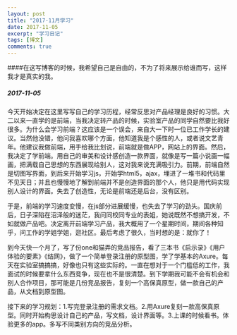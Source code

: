 ```yaml
---
layout: post
title: "2017-11月学习"
date: 2017-11-05
excerpt: "学习日记"
tags: [博文]
comments: true
---
```


####在这写博客的时候，我希望自己是自由的，不为了将来展示给谁而写，这样我才是真实的我。

##### 2017-11-05

今天开始决定在这里写写自己的学习历程，经常反思对产品经理是良好的习惯。大二以来一直学的是前端，当我决定转产品的时候，实验室产品的同学自然要比我好很多。为什么会学习前端？这应该是一个误会，来自大一下时一位已工作学长的建议。当然他没错，他问我喜欢哪个方面，他知道我是个感性的人，或者说文艺青年。他建议我做前端，用手给我比划说，前端就是做APP，网站上的界面。然后，我决定了学前端。用自己的审美和设计感创造一款界面，就像是写一篇小说画一幅画，把满载自己思想的东西展现给别人，这对我来说充满吸引力。前期，前端自然是切图写界面，到后来开始学习js，开始学html5，ajax，埋进了一堆书和代码里不见天日；并且也慢慢地了解到前端并不是创造界面的那个人，他只是用代码实现别人设计的界面。失去了创造性，无论是前端还是后台，没有区别。

于是，前端的学习速度变慢，在js部分进展缓慢，也失去了学习的劲头。国庆前后，日子深陷在沼泽般的迷茫，我问同校同专业的表姐，她说既然不想搞开发，不如就做产品吧。决定离开前端学习产品，我大概用了一个星期时间，期间各种知乎，问工作的学姐学姐，逛社区。最后考虑了很久，当时想的是：就你了！

到今天快一个月了，写了份one和猫弄的竞品报告，看了三本书《启示录》《用户体验的要素》《结网》，做了一个简单登录注册的原型图，学了学基本的Axure。每天在实验室搞搞搞，好像也只有这些实际的。一直在想对于一个门槛低的工作，我面试的时候要拿什么东西竞争，现在也不是很清楚。到下学期我可能不会有机会和别人合作项目，那可能是几份竞品报告，复刻一个高保真原型，做一款自己的产品，从文档到原型图。

接下来的学习规划：1.写完登录注册的需求文档。2.用Axure复刻一款高保真原型。同时开始构思设计自己的产品，写文档，设计界面等。3.上课的时候看书。体验更多的app。多写不同类别方向的竞品分析。